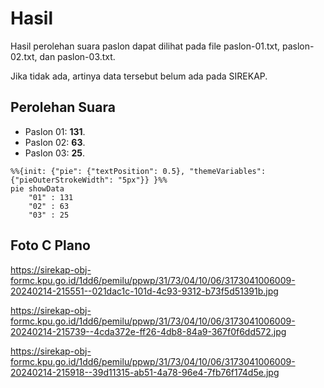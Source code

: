 # Hasil

Hasil perolehan suara paslon dapat dilihat pada file paslon-01.txt, paslon-02.txt, dan paslon-03.txt.

Jika tidak ada, artinya data tersebut belum ada pada SIREKAP.

## Perolehan Suara

 * Paslon 01: **131**.
 * Paslon 02: **63**.
 * Paslon 03: **25**.

```mermaid
%%{init: {"pie": {"textPosition": 0.5}, "themeVariables": {"pieOuterStrokeWidth": "5px"}} }%%
pie showData
    "01" : 131
    "02" : 63
    "03" : 25
```
## Foto C Plano

https://sirekap-obj-formc.kpu.go.id/1dd6/pemilu/ppwp/31/73/04/10/06/3173041006009-20240214-215551--021dac1c-101d-4c93-9312-b73f5d51391b.jpg

https://sirekap-obj-formc.kpu.go.id/1dd6/pemilu/ppwp/31/73/04/10/06/3173041006009-20240214-215739--4cda372e-ff26-4db8-84a9-367f0f6dd572.jpg

https://sirekap-obj-formc.kpu.go.id/1dd6/pemilu/ppwp/31/73/04/10/06/3173041006009-20240214-215918--39d11315-ab51-4a78-96e4-7fb76f174d5e.jpg

